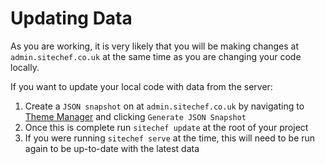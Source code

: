 # Updating Data

As you are working, it is very likely that you will be
making changes at `admin.sitechef.co.uk` at the same time
as you are changing your code locally.

If you want to update your local code with data from the server:

1. Create a `JSON snapshot` on at `admin.sitechef.co.uk` by navigating to 
    [Theme Manager](https://admin.sitechef.co.uk/wizard/theme)
    and clicking `Generate JSON Snapshot`
2. Once this is complete run `sitechef update` at the root of your project
3. If you were running `sitechef serve` at the time, this will need to be 
    run again to be up-to-date with the latest data